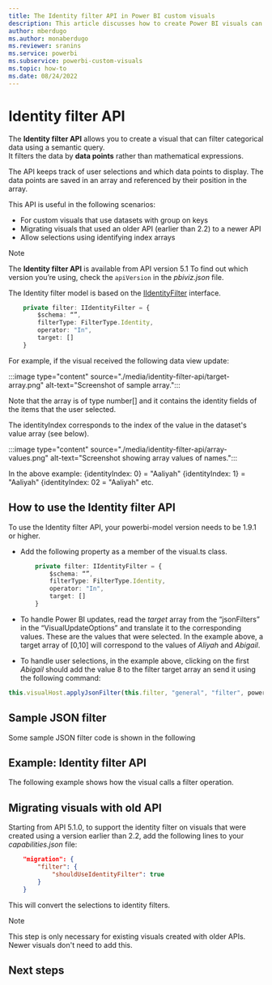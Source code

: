 ```yaml
---
title: The Identity filter API in Power BI custom visuals
description: This article discusses how to create Power BI visuals can filter categorical so you can explore different types of data in depth in Power BI embedded analytics.
author: mberdugo
ms.author: monaberdugo
ms.reviewer: sranins
ms.service: powerbi
ms.subservice: powerbi-custom-visuals
ms.topic: how-to
ms.date: 08/24/2022
---
```


# Identity filter API

The **Identity filter API** allows you to create a visual that can filter categorical data using a semantic query.  
It filters the data by **data points** rather than mathematical expressions.

The API keeps track of user selections and which data points to display. The data points are saved in an array and referenced by their position in the array.

This API is useful in the following scenarios:

* For custom visuals that use datasets with group on keys
* Migrating visuals that used an older API (earlier than 2.2) to a newer API
* Allow selections using identifying index arrays

> [!NOTE]
> The **Identity filter API** is available from API version 5.1 To find out which version you’re using, check the `apiVersion` in the *pbiviz.json* file.

The Identity filter model is based on the [IIdentityFilter](/javascript/api/powerbi/powerbi-models/iidentityfilter) interface.

```typescript
    private filter: IIdentityFilter = {
        $schema: “”,
        filterType: FilterType.Identity,
        operator: "In",
        target: []
    }
```

For example, if the visual received the following data view update:

:::image type="content" source="./media/identity-filter-api/target-array.png" alt-text="Screenshot of sample array.":::

Note that the array is of type number[] and it contains the identity fields of the items that the user selected.

The identityIndex corresponds to the index of the value in the dataset's value array (see below).

:::image type="content" source="./media/identity-filter-api/array-values.png" alt-text="Screenshot showing array values of names.":::

In the above example:
{identityIndex: 0} = "Aaliyah"
{identityIndex: 1} = "Aaliyah"
{identityIndex: 02 = "Aaliyah"
etc.

## How to use the Identity filter API

To use the Identity filter API, your powerbi-model version needs to be 1.9.1 or higher.

* Add the following property as a member of the visual.ts class.

  ```typescript
      private filter: IIdentityFilter = {
          $schema: “”,
          filterType: FilterType.Identity,
          operator: "In",
          target: []
      }
  ```

* To handle Power BI updates, read the *target* array from the “jsonFilters” in the “VisualUpdateOptions” and translate it to the corresponding values. These are the values that were selected. In the example above, a target array of [0,10] will correspond to the values of *Aliyah* and *Abigail*.

* To handle user selections, in the example above, clicking on the first *Abigail* should add the value 8 to the filter target array an send it using the following command:

```typescript
this.visualHost.applyJsonFilter(this.filter, "general", "filter", powerbi.FilterAction.merge);
```

## Sample JSON filter

Some sample JSON filter code is shown in the following

## Example: Identity filter API

The following example shows how the visual calls a filter operation.

## Migrating visuals with old API

Starting from API 5.1.0, to support the identity filter on visuals that were created using a version earlier than 2.2, add the following lines to your *capabilities.json* file:

```json
    "migration": {
        "filter": {
            "shouldUseIdentityFilter": true
        }
    }
```

This will convert the selections to identity filters.

> [!NOTE]
> This step is only necessary for existing visuals created with older APIs. Newer visuals don't need to add this.

## Next steps
